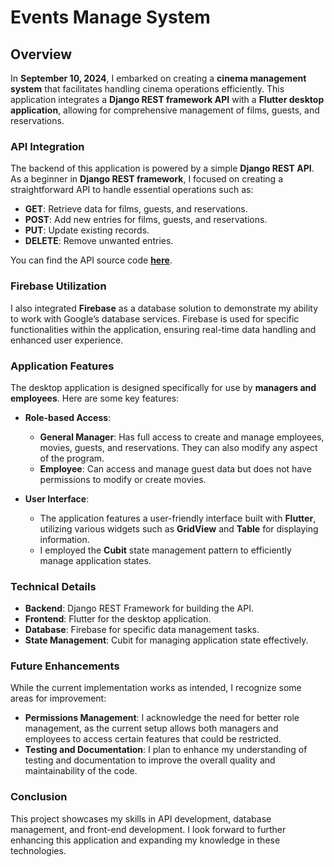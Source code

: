# **Events Manage System**

## **Overview**

In **September 10, 2024**, I embarked on creating a **cinema management system** that facilitates handling cinema operations efficiently. This application integrates a **Django REST framework API** with a **Flutter desktop application**, allowing for comprehensive management of films, guests, and reservations.

### **API Integration**

The backend of this application is powered by a simple **Django REST API**. As a beginner in **Django REST framework**, I focused on creating a straightforward API to handle essential operations such as:

- **GET**: Retrieve data for films, guests, and reservations.
- **POST**: Add new entries for films, guests, and reservations.
- **PUT**: Update existing records.
- **DELETE**: Remove unwanted entries.

You can find the API source code [**here**](https://github.com/hmoodaps/events_manage_api).

### **Firebase Utilization**

I also integrated **Firebase** as a database solution to demonstrate my ability to work with Google’s database services. Firebase is used for specific functionalities within the application, ensuring real-time data handling and enhanced user experience.

### **Application Features**

The desktop application is designed specifically for use by **managers and employees**. Here are some key features:

- **Role-based Access**:
    - **General Manager**: Has full access to create and manage employees, movies, guests, and reservations. They can also modify any aspect of the program.
    - **Employee**: Can access and manage guest data but does not have permissions to modify or create movies.

- **User Interface**:
    - The application features a user-friendly interface built with **Flutter**, utilizing various widgets such as **GridView** and **Table** for displaying information.
    - I employed the **Cubit** state management pattern to efficiently manage application states.

### **Technical Details**

- **Backend**: Django REST Framework for building the API.
- **Frontend**: Flutter for the desktop application.
- **Database**: Firebase for specific data management tasks.
- **State Management**: Cubit for managing application state effectively.

### **Future Enhancements**

While the current implementation works as intended, I recognize some areas for improvement:

- **Permissions Management**: I acknowledge the need for better role management, as the current setup allows both managers and employees to access certain features that could be restricted.
- **Testing and Documentation**: I plan to enhance my understanding of testing and documentation to improve the overall quality and maintainability of the code.

### **Conclusion**

This project showcases my skills in API development, database management, and front-end development. I look forward to further enhancing this application and expanding my knowledge in these technologies.
